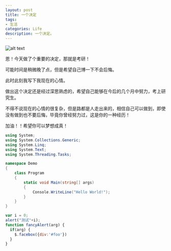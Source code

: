 ```yaml
---
layout: post
title: 一个决定
tags:
- 生活
categories: Life
description: 一个决定。
---
```




![alt text](http://b342.photo.store.qq.com/psb?/440982b8-1f1e-473c-b41d-b630005d5f65/qcr.Dc1K9v.mefEFQ4fQn02d304NVf*rVYxqpk.KJrE!/b/dFYBAAAAAAAA&bo=vAIeAwAAAAAFF5c!&rf=viewer_4)


恩！今天做了个重要的决定，那就是考研！

可能时间是稍微晚了点，但是希望自己博一下不会后悔。

此时此刻我写下我现在的心情。

做出这个决定还是经过深思熟虑的，希望自己能够在今后的几个月中努力，考上研究生。

不得不说现在的心情的很复杂，但是路都是人走出来的，相信自己可以做到，即使没有做到也不要后悔，毕竟你曾经努力过，这是你的一种经历！

加油！！希望你可以梦想成真！


```cs
using System;
using System.Collections.Generic;
using System.Linq;
using System.Text;
using System.Threading.Tasks;

namespace Demo
{
    class Program
    {
        static void Main(string[] args)
        {
            Console.WriteLine("Hello World!");
        }
    }
}

```

```javascript
var i = 0;
alert("测试"+i);
function fancyAlert(arg) {
  if(arg) {
    $.facebox({div:'#foo'})
  }
}
```